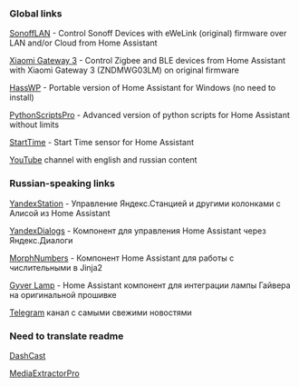 ### Global links

[SonoffLAN](https://github.com/AlexxIT/SonoffLAN) - Control Sonoff Devices with eWeLink (original) firmware over LAN and/or Cloud from Home Assistant

[Xiaomi Gateway 3](https://github.com/AlexxIT/XiaomiGateway3) - Control Zigbee and BLE devices from Home Assistant with Xiaomi Gateway 3 (ZNDMWG03LM) on original firmware

[HassWP](https://github.com/AlexxIT/HassWP) - Portable version of Home Assistant for Windows (no need to install)

[PythonScriptsPro](https://github.com/AlexxIT/PythonScriptsPro) - Advanced version of python scripts for Home Assistant without limits

[StartTime](https://github.com/AlexxIT/StartTime) - Start Time sensor for Home Assistant

[YouTube](https://www.youtube.com/c/AlexxIT) channel with english and russian content

### Russian-speaking links

[YandexStation](https://github.com/AlexxIT/YandexStation) - Управление Яндекс.Станцией и другими колонками с Алисой из Home Assistant

[YandexDialogs](https://github.com/AlexxIT/YandexDialogs) - Компонент для управления Home Assistant через Яндекс.Диалоги

[MorphNumbers](https://github.com/AlexxIT/MorphNumbers) - Компонент Home Assistant для работы с числительными в Jinja2

[Gyver Lamp](https://github.com/AlexxIT/GyverLamp) - Home Assistant компонент для интеграции лампы Гайвера на оригинальной прошивке

[Telegram](https://t.me/AlexxIT_SmartHome) канал с самыми свежими новостями

### Need to translate readme

[DashCast](https://github.com/AlexxIT/DashCast)

[MediaExtractorPro](https://github.com/AlexxIT/MediaExtractorPro)
